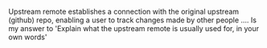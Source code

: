 Upstream remote establishes a connection with the original upstream (github) repo, enabling a user to track changes made by other people
.... Is my answer to 'Explain what the upstream remote is usually used for, in your own words'
